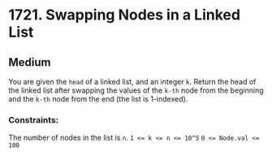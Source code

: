 # 1721. Swapping Nodes in a Linked List

## Medium

You are given the `head` of a linked list, and an integer `k`. Return the head of the linked list after swapping the
values of the `k-th` node from the beginning and the `k-th` node from the end (the list is 1-indexed).

### Constraints:

The number of nodes in the list is `n`.
`1 <= k <= n <= 10^5`
`0 <= Node.val <= 100`